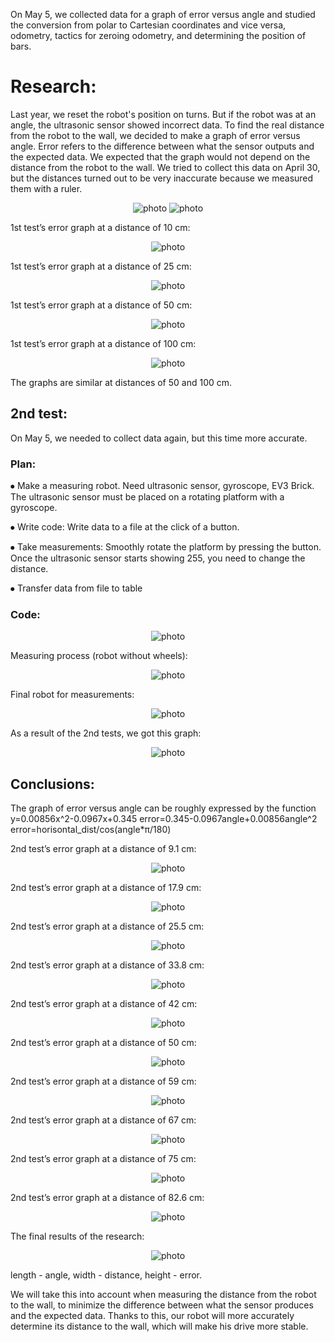 On May 5, we collected data for a graph of error versus angle and studied the conversion from polar to Cartesian coordinates and vice versa, odometry, tactics for zeroing odometry, and determining the position of bars.

<h1> Research: </h1>

Last year, we reset the robot's position on turns. But if the robot was at an angle, the ultrasonic sensor showed incorrect data. To find the real distance from the robot to the wall, we decided to make a graph of error versus angle. Error refers to the difference between what the sensor outputs and the expected data. We expected that the graph would not depend on the distance from the robot to the wall. We tried to collect this data on April 30, but the distances turned out to be very inaccurate because we measured them with a ruler.
<div align=center>

 ![photo](./Images/Research%20photos/Explanatory%20board.jpg)
 ![photo](./Images/Research%20photos/Explanation.jpg)
</div>
1st test’s error graph at a distance of 10 cm:
<div align=center>

 ![photo](./Images/Research%20photos/Test1Graph1.png)
</div>
1st test’s error graph at a distance of 25 cm:
<div align=center>

 ![photo](./Images/Research%20photos/Test1Graph2.png)
</div>
1st test’s error graph at a distance of 50 cm:
<div align=center>

 ![photo](./Images/Research%20photos/Test1Graph2.png)
</div>
1st test’s error graph at a distance of 100 cm:
<div align=center>

 ![photo](./Images/Research%20photos/Test1Graph3.png)
</div>
The graphs are similar at distances of 50 and 100 cm.

<h2> 2nd test: </h2>

On May 5, we needed to collect data again, but this time more accurate.

<h3> Plan: </h3>

⦁	Make a measuring robot. Need ultrasonic sensor, gyroscope, EV3 Brick.	The ultrasonic sensor must be placed on a rotating platform with a gyroscope.

⦁	Write code:	Write data to a file at the click of a button.

⦁ Take measurements:	Smoothly rotate the platform by pressing the button.	Once the ultrasonic sensor starts showing 255, you need to change the distance.

⦁	Transfer data from file to table

<h3> Code: </h3>
<div align=center>

 ![photo](./Images/Research%20photos/Program%20for%20measurements.png)
</div>
Measuring process (robot without wheels):
<div align=center>

 ![photo](./Images/Research%20photos/Measurement.jpg)
</div>
Final robot for measurements:
<div align=center>

 ![photo](./Images/Research%20photos/Robot%20for%20measurements.jpg)
</div>
As a result of the 2nd tests, we got this graph:
<div align=center>

 ![photo](./Images/Research%20photos/Test2Graph1.png)
</div>
<h2> Conclusions: </h2>
The graph of error versus angle can be roughly expressed by the function 
y=0.00856x^2-0.0967x+0.345
error=0.345-0.0967angle+0.00856angle^2
error=horisontal_dist/cos(angle*π/180)

2nd test’s error graph at a distance of 9.1 cm:
<div align=center>

 ![photo](./Images/Research%20photos/Test2Graph2.png)
</div>
2nd test’s error graph at a distance of 17.9 cm:
<div align=center>

 ![photo](./Images/Research%20photos/Test2Graph3.png)
</div>
2nd test’s error graph at a distance of 25.5 cm:
<div align=center>

 ![photo](./Images/Research%20photos/Test2Graph4.png)
</div>
2nd test’s error graph at a distance of 33.8 cm:
<div align=center>

 ![photo](./Images/Research%20photos/Test2Graph5.png)
</div>
2nd test’s error graph at a distance of 42 cm:
<div align=center>

 ![photo](./Images/Research%20photos/Test2Graph6.png)
</div>
2nd test’s error graph at a distance of 50 cm:
<div align=center>

 ![photo](./Images/Research%20photos/Test2Graph7.png)
</div>
2nd test’s error graph at a distance of 59 cm:
<div align=center>

 ![photo](./Images/Research%20photos/Test2Graph8.png)
</div>
2nd test’s error graph at a distance of 67 cm:
<div align=center>

 ![photo](./Images/Research%20photos/Test2Graph9.png)
</div>
2nd test’s error graph at a distance of 75 cm:
<div align=center>

 ![photo](./Images/Research%20photos/Test2Graph10.png)
</div>
2nd test’s error graph at a distance of 82.6 cm:
<div align=center>

 ![photo](./Images/Research%20photos/Test2Graph11.png)
</div>
The final results of the research:
<div align=center>

 ![photo](./Images/Research%20photos/Test2Graph12.png)
</div>
length - angle, width - distance, height - error.

We will take this into account when measuring the distance from the robot to the wall, to minimize the difference between what the sensor produces and the expected data. Thanks to this, our robot will more accurately determine its distance to the wall, which will make his drive more stable.
